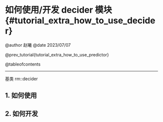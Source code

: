 如何使用/开发 decider 模块 {#tutorial_extra_how_to_use_decider}
============

@author 赵曦
@date 2023/07/07

@prev_tutorial{tutorial_extra_how_to_use_predictor}

@tableofcontents

------

基类 rm::decider

## 1. 如何使用



## 2. 如何开发


